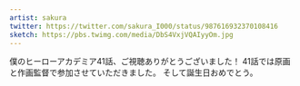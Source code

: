 ```yaml
---
artist: sakura
twitter: https://twitter.com/sakura_I000/status/987616932370108416
sketch: https://pbs.twimg.com/media/DbS4VxjVQAIyyOm.jpg
---
```

僕のヒーローアカデミア41話、ご視聴ありがとうございました！
41話では原画と作画監督で参加させていただきました。
そして誕生日おめでとう。